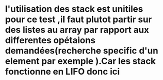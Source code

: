 # l'utilisation des stack est unitiles pour ce test ,il faut plutot partir sur des listes au array par rapport aux differentes opétaions demandées(recherche specific d'un element par exemple ).Car les stack fonctionne en LIFO donc ici 

#
